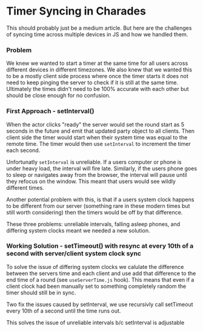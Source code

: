 # Timer Syncing in Charades

This should probably just be a medium article. But here are the challenges of syncing time across multiple devices in JS and how we handled them.

### Problem

We knew we wanted to start a timer at the same time for all users across different devices in different timezones. We also knew that we wanted this to be a mostly client side process where once the timer starts it does not need to keep pinging the server to check if it is still at the same time. Ultimately the times didn't need to be 100% accurate with each other but should be close enough for no confusion.

### First Approach - setInterval()

When the actor clicks "ready" the server would set the round start as 5 seconds in the future and emit that updated party object to all clients. Then client side the timer would start when their system time was equal to the remote time. The timer would then use `setInterval` to increment the timer each second.

Unfortunatly `setInterval` is unreliable. If a users computer or phone is under heavy load, the interval will fire late. Similarly, if the users phone goes to sleep or navigates away from the browser, the interval will pause until they refocus on the window. This meant that users would see wildly different times.

Another potential problem with this, is that if a users system clock happens to be different from our server (something rare in these modern times but still worth considering) then the timers would be off by that difference.

These three problems: unreliable intervals, falling asleep phones, and differing system clocks meant we needed a new solution.

### Working Solution - setTimeout() with resync at every 10th of a second with server/client system clock sync

To solve the issue of differing system clocks we calulate the difference between the servers time and each client and use add that difference to the end time of a round (see `useServerTime.js` hook). This means that even if a client clock had been manually set to something completely random the timer should still be in sync.

Two fix the issues caused by setInterval, we use recursivly call setTimeout every 10th of a second until the time runs out.

This solves the issue of unreliable intervals b/c setInterval is adjustable
